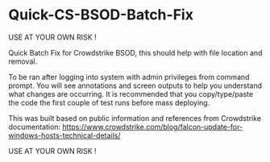 # Quick-CS-BSOD-Batch-Fix


USE AT YOUR OWN RISK !

Quick Batch Fix for Crowdstrike BSOD, this should help with file location and removal.

To be ran after logging into system with admin privileges from command prompt. You will see annotations and screen outputs to help you understand what changes are occurring. It is recommended that you copy/type/paste the code the first couple of test runs before mass deploying.

This was built based on public information and references from Crowdstrike documentation: https://www.crowdstrike.com/blog/falcon-update-for-windows-hosts-technical-details/

USE AT YOUR OWN RISK !
